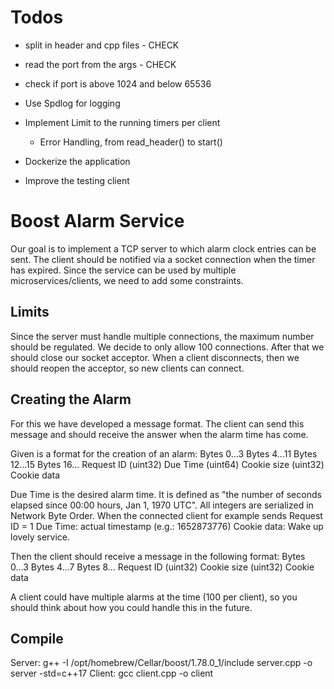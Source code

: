 # Todos
- split in header and cpp files - CHECK
- read the port from the args - CHECK

- check if port is above 1024 and below 65536
- Use Spdlog for logging
- Implement Limit to the running timers per client
    - Error Handling, from read_header() to start()
- Dockerize the application
- Improve the testing client

# Boost Alarm Service
Our goal is to implement a TCP server to which alarm clock entries can be sent. 
The client should be notified via a socket connection when the timer has expired. 
Since the service can be used by multiple microservices/clients, we need to add some constraints.

## Limits
Since the server must handle multiple connections, the maximum number should be regulated. We decide to only allow 100 connections. After that we should close our socket acceptor. When a client disconnects, then we should reopen the acceptor, so new clients can connect.

## Creating the Alarm
For this we have developed a message format. The client can send this message and should receive the answer when the alarm time has come. 

Given is a format for the creation of an alarm:
Bytes 0...3	            Bytes 4...11    	Bytes 12...15   	    Bytes 16...
Request ID (uint32)	    Due Time (uint64)	Cookie size (uint32)	Cookie data

Due Time is the desired alarm time. It is defined as "the number of seconds elapsed since 00:00 hours, Jan 1, 1970 UTC".
All integers are serialized in Network Byte Order.
When the connected client for example sends Request ID = 1 Due Time: actual timestamp (e.g.: 1652873776) Cookie data: Wake up lovely service.

Then the client should receive a message in the following format:
Bytes 0...3	        Bytes 4...7	            Bytes 8...
Request ID (uint32)	Cookie size (uint32)	Cookie data

A client could have multiple alarms at the time (100 per client), so you should think about how you could handle this in the future.


## Compile
Server: g++ -I /opt/homebrew/Cellar/boost/1.78.0_1/include server.cpp -o server -std=c++17 
Client: gcc client.cpp -o client                                                                